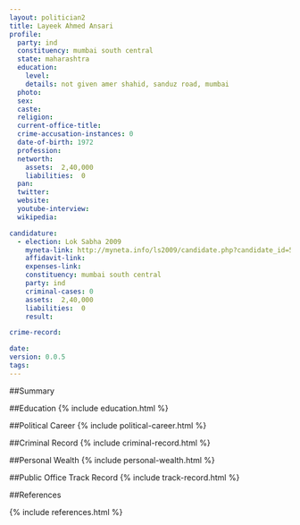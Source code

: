 ```yaml
---
layout: politician2
title: Layeek Ahmed Ansari
profile: 
  party: ind
  constituency: mumbai south central
  state: maharashtra
  education: 
    level: 
    details: not given amer shahid, sanduz road, mumbai
  photo: 
  sex: 
  caste: 
  religion: 
  current-office-title: 
  crime-accusation-instances: 0
  date-of-birth: 1972
  profession: 
  networth: 
    assets:  2,40,000
    liabilities:  0
  pan: 
  twitter: 
  website: 
  youtube-interview: 
  wikipedia: 

candidature: 
  - election: Lok Sabha 2009
    myneta-link: http://myneta.info/ls2009/candidate.php?candidate_id=5471
    affidavit-link: 
    expenses-link: 
    constituency: mumbai south central 
    party: ind
    criminal-cases: 0
    assets:  2,40,000
    liabilities:  0
    result:  

crime-record: 

date: 
version: 0.0.5
tags: 
---
```

##Summary


##Education
{% include education.html %}


##Political Career
{% include political-career.html %}


##Criminal Record
{% include criminal-record.html %}


##Personal Wealth
{% include personal-wealth.html %}


##Public Office Track Record
{% include track-record.html %}


##References


{% include references.html %}